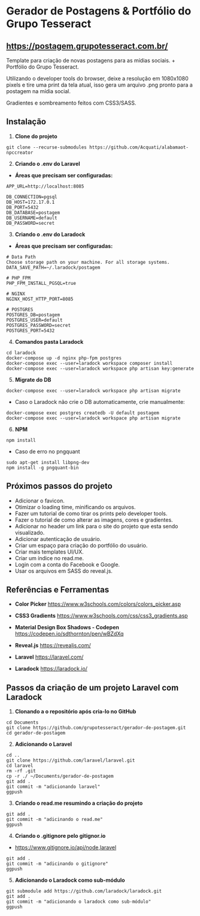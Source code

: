 # Gerador de Postagens & Portfólio do Grupo Tesseract

## https://postagem.grupotesseract.com.br/

Template para criação de novas postagens para as mídias sociais.
+
Portfólio do Grupo Tesseract.

Utilizando o developer tools do browser, deixe a resolução em 1080x1080 pixels e tire uma print da tela atual, isso gera um arquivo .png pronto para a postagem na mídia social.

Gradientes e sombreamento feitos com CSS3/SASS.

## Instalação

1. **Clone do projeto**

```
git clone --recurse-submodules https://github.com/Acquati/alabamaot-npccreator
```

2. **Criando o .env do Laravel**

- **Áreas que precisam ser configuradas:**
```
APP_URL=http://localhost:8085
```
```
DB_CONNECTION=pgsql
DB_HOST=172.17.0.1
DB_PORT=5432
DB_DATABASE=postagem
DB_USERNAME=default
DB_PASSWORD=secret
```

3. **Criando o .env do Laradock**

- **Áreas que precisam ser configuradas:**
```
# Data Path
Choose storage path on your machine. For all storage systems.
DATA_SAVE_PATH=~/.laradock/postagem
```
```
# PHP_FPM
PHP_FPM_INSTALL_PGSQL=true
```
```
# NGINX
NGINX_HOST_HTTP_PORT=8085
```
```
# POSTGRES
POSTGRES_DB=postagem
POSTGRES_USER=default
POSTGRES_PASSWORD=secret
POSTGRES_PORT=5432
```

4. **Comandos pasta Laradock**

```
cd laradock
docker-compose up -d nginx php-fpm postgres
docker-compose exec --user=laradock workspace composer install
docker-compose exec --user=laradock workspace php artisan key:generate
```

5. **Migrate do DB**

```
docker-compose exec --user=laradock workspace php artisan migrate
```
- Caso o Laradock não crie o DB automaticamente, crie manualmente:
```
docker-compose exec postgres createdb -U default postagem
docker-compose exec --user=laradock workspace php artisan migrate
```

6. **NPM**

```
npm install
```
- Caso de erro no pngquant
```
sudo apt-get install libpng-dev
npm install -g pngquant-bin
```

## Próximos passos do projeto

- Adicionar o favicon.
- Otimizar o loading time, minificando os arquivos.
- Fazer um tutorial de como tirar os prints pelo developer tools.
- Fazer o tutorial de como alterar as imagens, cores e gradientes.
- Adicionar no header um link para o site do projeto que esta sendo visualizado.
- Adicionar autenticação de usuário.
- Criar um espaço para criação do portfólio do usuário.
- Criar mais templates UI/UX.
- Criar um índice no read.me.
- Login com a conta do Facebook e Google.
- Usar os arquivos em SASS do reveal.js.

## Referências e Ferramentas

- **Color Picker**
https://www.w3schools.com/colors/colors_picker.asp

- **CSS3 Gradients**
https://www.w3schools.com/css/css3_gradients.asp

- **Material Design Box Shadows - Codepen**
https://codepen.io/sdthornton/pen/wBZdXq

- **Reveal.js**
https://revealjs.com/ 

- **Laravel**
https://laravel.com/

- **Laradock**
https://laradock.io/

## Passos da criação de um projeto Laravel com Laradock

1. **Clonando a o repositório após cria-lo no GitHub**

```
cd Documents
git clone https://github.com/grupotesseract/gerador-de-postagem.git
cd gerador-de-postagem
```

2. **Adicionando o Laravel**

```
cd ..
git clone https://github.com/laravel/laravel.git
cd laravel
rm -rf .git
cp -r ./ ~/Documents/gerador-de-postagem
git add .
git commit -m "adicionando laravel"
ggpush
```

3. **Criando o read.me resumindo a criação do projeto**

```
git add .
git commit -m "adicinando o read.me"
ggpush
```

4. **Criando o .gitignore pelo gitignor.io**

- https://www.gitignore.io/api/node,laravel

```
git add .
git commit -m "adicinando o gitignore"
ggpush
```

5. **Adicionando o Laradock como sub-módulo**

```
git submodule add https://github.com/laradock/laradock.git
git add .
git commit -m "adicionando o laradock como sub-módulo"
ggpush
```
